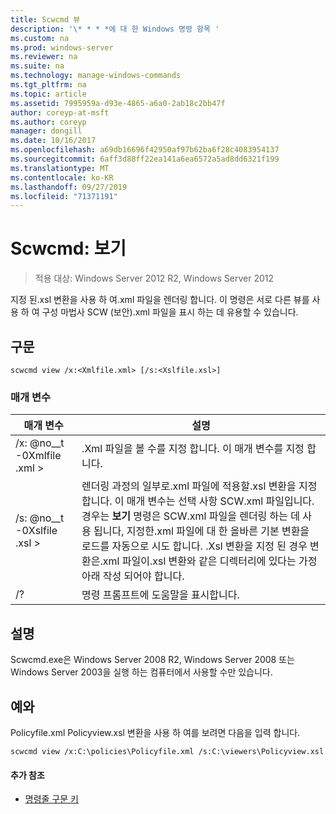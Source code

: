 ```yaml
---
title: Scwcmd 뷰
description: '\* * * *에 대 한 Windows 명령 항목 '
ms.custom: na
ms.prod: windows-server
ms.reviewer: na
ms.suite: na
ms.technology: manage-windows-commands
ms.tgt_pltfrm: na
ms.topic: article
ms.assetid: 7995959a-d93e-4865-a6a0-2ab18c2bb47f
author: coreyp-at-msft
ms.author: coreyp
manager: dongill
ms.date: 10/16/2017
ms.openlocfilehash: a69db16696f42950af97b62ba6f28c4083954137
ms.sourcegitcommit: 6aff3d88ff22ea141a6ea6572a5ad8dd6321f199
ms.translationtype: MT
ms.contentlocale: ko-KR
ms.lasthandoff: 09/27/2019
ms.locfileid: "71371191"
---
```

# <a name="scwcmd-view"></a>Scwcmd: 보기

> 적용 대상: Windows Server 2012 R2, Windows Server 2012

지정 된.xsl 변환을 사용 하 여.xml 파일을 렌더링 합니다. 이 명령은 서로 다른 뷰를 사용 하 여 구성 마법사 SCW (보안).xml 파일을 표시 하는 데 유용할 수 있습니다.

## <a name="syntax"></a>구문

```
scwcmd view /x:<Xmlfile.xml> [/s:<Xslfile.xsl>]
```

### <a name="parameters"></a>매개 변수

|매개 변수|설명|
|---------|-----------|
|/x: @no__t -0Xmlfile .xml >|.Xml 파일을 볼 수를 지정 합니다. 이 매개 변수를 지정 합니다.|
|/s: @no__t -0Xslfile .xsl >|렌더링 과정의 일부로.xml 파일에 적용할.xsl 변환을 지정 합니다. 이 매개 변수는 선택 사항 SCW.xml 파일입니다. 경우는 **보기** 명령은 SCW.xml 파일을 렌더링 하는 데 사용 됩니다, 지정한.xml 파일에 대 한 올바른 기본 변환을 로드를 자동으로 시도 합니다. .Xsl 변환을 지정 된 경우 변환은.xml 파일이.xsl 변환와 같은 디렉터리에 있다는 가정 아래 작성 되어야 합니다.|
|/?|명령 프롬프트에 도움말을 표시합니다.|

## <a name="remarks"></a>설명

Scwcmd.exe은 Windows Server 2008 R2, Windows Server 2008 또는 Windows Server 2003을 실행 하는 컴퓨터에서 사용할 수만 있습니다.

## <a name="BKMK_Examples"></a>예와

Policyfile.xml Policyview.xsl 변환을 사용 하 여를 보려면 다음을 입력 합니다.
```
scwcmd view /x:C:\policies\Policyfile.xml /s:C:\viewers\Policyview.xsl
```

#### <a name="additional-references"></a>추가 참조

-   [명령줄 구문 키](command-line-syntax-key.md)